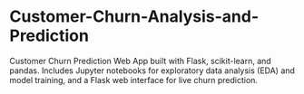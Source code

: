 # Customer-Churn-Analysis-and-Prediction
Customer Churn Prediction Web App built with Flask, scikit-learn, and pandas.  Includes Jupyter notebooks for exploratory data analysis (EDA) and model training,  and a Flask web interface for live churn prediction.
